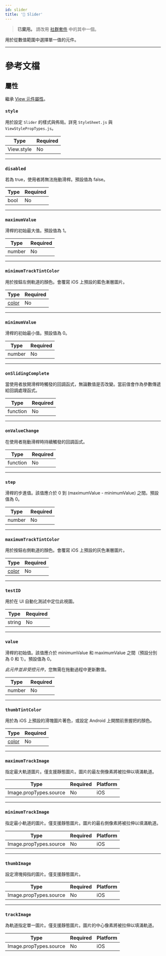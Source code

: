 ```yaml
---
id: slider
title: '🚧 Slider'
---
```


> **已棄用。** 請改用 [社群套件](https://reactnative.directory/?search=slider) 中的其中一個。

用於從數值範圍中選擇單一值的元件。

---

# 參考文檔

## 屬性

繼承 [View 元件屬性](view.md#props)。

### `style`

用於設定 `Slider` 的樣式與佈局。詳見 `StyleSheet.js` 與 `ViewStylePropTypes.js`。

| Type       | Required |
| ---------- | -------- |
| View.style | No       |

---

### `disabled`

若為 true，使用者將無法拖動滑桿。預設值為 false。

| Type | Required |
| ---- | -------- |
| bool | No       |

---

### `maximumValue`

滑桿的初始最大值。預設值為 1。

| Type   | Required |
| ------ | -------- |
| number | No       |

---

### `minimumTrackTintColor`

用於按鈕左側軌道的顏色。會覆寫 iOS 上預設的藍色漸層圖片。

| Type               | Required |
| ------------------ | -------- |
| [color](colors.md) | No       |

---

### `minimumValue`

滑桿的初始最小值。預設值為 0。

| Type   | Required |
| ------ | -------- |
| number | No       |

---

### `onSlidingComplete`

當使用者放開滑桿時觸發的回調函式，無論數值是否改變。當前值會作為參數傳遞給回調處理函式。

| Type     | Required |
| -------- | -------- |
| function | No       |

---

### `onValueChange`

在使用者拖動滑桿時持續觸發的回調函式。

| Type     | Required |
| -------- | -------- |
| function | No       |

---

### `step`

滑桿的步進值。該值應介於 0 到 (maximumValue - minimumValue) 之間。預設值為 0。

| Type   | Required |
| ------ | -------- |
| number | No       |

---

### `maximumTrackTintColor`

用於按鈕右側軌道的顏色。會覆寫 iOS 上預設的灰色漸層圖片。

| Type               | Required |
| ------------------ | -------- |
| [color](colors.md) | No       |

---

### `testID`

用於在 UI 自動化測試中定位此視圖。

| Type   | Required |
| ------ | -------- |
| string | No       |

---

### `value`

滑桿的初始值。該值應介於 minimumValue 和 maximumValue 之間（預設分別為 0 和 1）。預設值為 0。

_此元件並非受控元件_，您無需在拖動過程中更新數值。

| Type   | Required |
| ------ | -------- |
| number | No       |

---

### `thumbTintColor`

用於為 iOS 上預設的滑塊圖片著色，或設定 Android 上開關前景握把的顏色。

| Type               | Required |
| ------------------ | -------- |
| [color](colors.md) | No       |

---

### `maximumTrackImage`

指定最大軌道圖片。僅支援靜態圖片。圖片的最左側像素將被拉伸以填滿軌道。

| Type                   | Required | Platform |
| ---------------------- | -------- | -------- |
| Image.propTypes.source | No       | iOS      |

---

### `minimumTrackImage`

指定最小軌道的圖片。僅支援靜態圖片。圖片的最右側像素將被拉伸以填滿軌道。

| Type                   | Required | Platform |
| ---------------------- | -------- | -------- |
| Image.propTypes.source | No       | iOS      |

---

### `thumbImage`

設定滑塊拇指的圖片。僅支援靜態圖片。

| Type                   | Required | Platform |
| ---------------------- | -------- | -------- |
| Image.propTypes.source | No       | iOS      |

---

### `trackImage`

為軌道指定單一圖片。僅支援靜態圖片。圖片的中心像素將被拉伸以填滿軌道。

| Type                   | Required | Platform |
| ---------------------- | -------- | -------- |
| Image.propTypes.source | No       | iOS      |